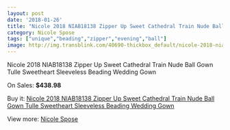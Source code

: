 ```yaml
---
layout: post
date: '2018-01-26'
title: "Nicole 2018 NIAB18138 Zipper Up Sweet Cathedral Train Nude Ball Gown Tulle Sweetheart Sleeveless Beading Wedding Gown"
category: Nicole Spose
tags: ["unique","beading","zipper","evening","ball"]
image: http://img.transblink.com/40690-thickbox_default/nicole-2018-niab18138-zipper-up-sweet-cathedral-train-nude-ball-gown-tulle-sweetheart-sleeveless-beading-wedding-gown.jpg
---
```

Nicole 2018 NIAB18138 Zipper Up Sweet Cathedral Train Nude Ball Gown Tulle Sweetheart Sleeveless Beading Wedding Gown

On Sales: **$438.98**
<a href="https://www.transblink.com/en/nicole-spose/12638-nicole-2018-niab18138-zipper-up-sweet-cathedral-train-nude-ball-gown-tulle-sweetheart-sleeveless-beading-wedding-gown.html"><amp-img layout="responsive" width="600" height="600" src="//img.transblink.com/40690-thickbox_default/nicole-2018-niab18138-zipper-up-sweet-cathedral-train-nude-ball-gown-tulle-sweetheart-sleeveless-beading-wedding-gown.jpg" alt="Nicole 2018 NIAB18138 Zipper Up Sweet Cathedral Train Nude Ball Gown Tulle Sweetheart Sleeveless Beading Wedding Gown 0" /></a>
<a href="https://www.transblink.com/en/nicole-spose/12638-nicole-2018-niab18138-zipper-up-sweet-cathedral-train-nude-ball-gown-tulle-sweetheart-sleeveless-beading-wedding-gown.html"><amp-img layout="responsive" width="600" height="600" src="//img.transblink.com/40692-thickbox_default/nicole-2018-niab18138-zipper-up-sweet-cathedral-train-nude-ball-gown-tulle-sweetheart-sleeveless-beading-wedding-gown.jpg" alt="Nicole 2018 NIAB18138 Zipper Up Sweet Cathedral Train Nude Ball Gown Tulle Sweetheart Sleeveless Beading Wedding Gown 1" /></a>
<a href="https://www.transblink.com/en/nicole-spose/12638-nicole-2018-niab18138-zipper-up-sweet-cathedral-train-nude-ball-gown-tulle-sweetheart-sleeveless-beading-wedding-gown.html"><amp-img layout="responsive" width="600" height="600" src="//img.transblink.com/40691-thickbox_default/nicole-2018-niab18138-zipper-up-sweet-cathedral-train-nude-ball-gown-tulle-sweetheart-sleeveless-beading-wedding-gown.jpg" alt="Nicole 2018 NIAB18138 Zipper Up Sweet Cathedral Train Nude Ball Gown Tulle Sweetheart Sleeveless Beading Wedding Gown 2" /></a>

Buy it: [Nicole 2018 NIAB18138 Zipper Up Sweet Cathedral Train Nude Ball Gown Tulle Sweetheart Sleeveless Beading Wedding Gown](https://www.transblink.com/en/nicole-spose/12638-nicole-2018-niab18138-zipper-up-sweet-cathedral-train-nude-ball-gown-tulle-sweetheart-sleeveless-beading-wedding-gown.html "Nicole 2018 NIAB18138 Zipper Up Sweet Cathedral Train Nude Ball Gown Tulle Sweetheart Sleeveless Beading Wedding Gown")

View more: [Nicole Spose](https://www.transblink.com/en/149-nicole-spose "Nicole Spose")